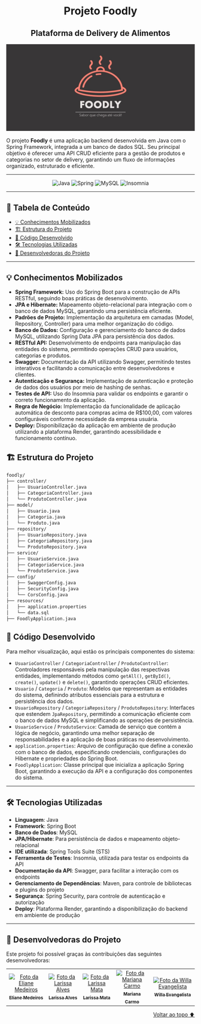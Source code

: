 <div align='center', id='topo'/>

# Projeto Foodly
## Plataforma de Delivery de Alimentos

![Banner do Projeto Foodly](src/main/resources/img/Banner_Foodly.webp)

</div>

O projeto **Foodly** é uma aplicação backend desenvolvida em Java com o Spring Framework, integrada a um banco de dados SQL. Seu principal objetivo é oferecer uma API CRUD eficiente para a gestão de produtos e categorias no setor de delivery, garantindo um fluxo de informações organizado, estruturado e eficiente.

******

<div align='center'/>

  ![Java](https://a11ybadges.com/badge?logo=java)
  ![Spring](https://a11ybadges.com/badge?logo=spring)
  ![MySQL](https://a11ybadges.com/badge?logo=mysql)
  ![Insomnia](https://a11ybadges.com/badge?logo=insomnia)

</div>

******

## 📖 Tabela de Conteúdo
- [💡 Conhecimentos Mobilizados](#conhecimentosMobilizados)
- [🏗️ Estrutura do Projeto](#estruturaDoProjeto)
- [📂 Código Desenvolvido](#codigoDesenvolvido)
- [🛠️ Tecnologias Utilizadas](#tecnologiasUtilizadas)
- [🤝 Desenvolvedoras do Projeto](#devas)

---

<div id='conhecimentosMobilizados'/> 

## 💡 Conhecimentos Mobilizados

- **Spring Framework:** Uso do Spring Boot para a construção de APIs RESTful, seguindo boas práticas de desenvolvimento.
- **JPA e Hibernate:** Mapeamento objeto-relacional para integração com o banco de dados MySQL, garantindo uma persistência eficiente.
- **Padrões de Projeto:** Implementação da arquitetura em camadas (Model, Repository, Controller) para uma melhor organização do código.
- **Banco de Dados:** Configuração e gerenciamento do banco de dados MySQL, utilizando Spring Data JPA para persistência dos dados.
- **RESTful API:** Desenvolvimento de endpoints para manipulação das entidades do sistema, permitindo operações CRUD para usuários, categorias e produtos.
- **Swagger:** Documentação da API utilizando Swagger, permitindo testes interativos e facilitando a comunicação entre desenvolvedores e clientes.
- **Autenticação e Segurança:** Implementação de autenticação e proteção de dados dos usuários por meio de hashing de senhas.
- **Testes de API:** Uso do Insomnia para validar os endpoints e garantir o correto funcionamento da aplicação.
- **Regra de Negócio:** Implementação da funcionalidade de aplicação automática de desconto para compras acima de R$100,00, com valores configuráveis conforme necessidade da empresa usuária.
- **Deploy:** Disponibilização da aplicação em ambiente de produção utilizando a plataforma Render, garantindo acessibilidade e funcionamento contínuo.

<div id='estruturaDoProjeto'/>

## 🏗️ Estrutura do Projeto

```
foodly/
├── controller/
│   ├── UsuarioController.java
│   ├── CategoriaController.java
│   └── ProdutoController.java
├── model/
│   ├── Usuario.java
│   ├── Categoria.java
│   └── Produto.java
├── repository/
│   ├── UsuarioRepository.java
│   ├── CategoriaRepository.java
│   └── ProdutoRepository.java
├── service/
│   ├── UsuarioService.java
│   ├── CategoriaService.java
│   └── ProdutoService.java
├── config/
│   ├── SwaggerConfig.java
│   ├── SecurityConfig.java
│   └── CorsConfig.java
├── resources/
│   ├── application.properties
│   └── data.sql
├── FoodlyApplication.java
```

<div id='codigoDesenvolvido'/> 

## 📂 Código Desenvolvido

Para melhor visualização, aqui estão os principais componentes do sistema:

- `UsuarioController` / `CategoriaController` / `ProdutoController`: Controladores responsáveis pela manipulação das respectivas entidades, implementando métodos como `getAll()`, `getById()`, `create()`, `update()` e `delete()`, garantindo operações CRUD eficientes.
- `Usuario` / `Categoria` / `Produto`: Modelos que representam as entidades do sistema, definindo atributos essenciais para a estrutura e persistência dos dados.
- `UsuarioRepository` / `CategoriaRepository` / `ProdutoRepository`: Interfaces que estendem `JpaRepository`, permitindo a comunicação eficiente com o banco de dados MySQL e simplificando as operações de persistência.
- `UsuarioService` / `ProdutoService`: Camada de serviço que contém a lógica de negócio, garantindo uma melhor separação de responsabilidades e a aplicação de boas práticas no desenvolvimento.
- `application.properties`: Arquivo de configuração que define a conexão com o banco de dados, especificando credenciais, configurações do Hibernate e propriedades do Spring Boot.
- `FoodlyApplication`: Classe principal que inicializa a aplicação Spring Boot, garantindo a execução da API e a configuração dos componentes do sistema.

---

<div id='tecnologiasUtilizadas'/> 

## 🛠️ Tecnologias Utilizadas

- **Linguagem**: Java  
- **Framework**: Spring Boot  
- **Banco de Dados**: MySQL  
- **JPA/Hibernate**: Para persistência de dados e mapeamento objeto-relacional  
- **IDE utilizada**: Spring Tools Suite (STS)  
- **Ferramenta de Testes**: Insomnia, utilizada para testar os endpoints da API  
- **Documentação da API**: Swagger, para facilitar a interação com os endpoints  
- **Gerenciamento de Dependências**: Maven, para controle de bibliotecas e plugins do projeto  
- **Segurança**: Spring Security, para controle de autenticação e autorização  
- **Deploy**: Plataforma Render, garantindo a disponibilização do backend em ambiente de produção  

---

<div id='devas'/> 
  
## 🤝 Desenvolvedoras do Projeto

Este projeto foi possível graças às contribuições das seguintes desenvolvedoras:

<div align="center">
  <table>
    <tr>
      <td align="center">
        <a href="https://www.linkedin.com/in/elianempontes/" title="Linkedin da Eliane Medeiros">
          <img src="https://media.licdn.com/dms/image/v2/D4D03AQGppzwuto4Skw/profile-displayphoto-shrink_400_400/B4DZOzMU5sHUAg-/0/1733878173890?e=1747267200&v=beta&t=dYk2XBvZ6Be-J99J4sp9kljf2TF3ZZ5YZ8lEu72U7oA" width="100px;" alt="Foto da Eliane Medeiros"/><br>
          <sub>
            <b>Eliane Medeiros</b>
          </sub>
        </a>
      </td>
      <td align="center">
        <a href="https://www.linkedin.com/in/larissa-alves-s/" title="Linkedin da Larissa Alves">
          <img src="https://media.licdn.com/dms/image/v2/D4D03AQFZaBaC-aUVow/profile-displayphoto-shrink_400_400/B4DZSqh72uHYAg-/0/1738027811288?e=1747267200&v=beta&t=6DM_y3QMq47Kb_qSkOcxjFlPsaBcqwZ_0JxLYxL1Bm8" width="100px;" alt="Foto da Larissa Alves"/><br>
          <sub>
            <b>Larissa Alves</b>
          </sub>
        </a>
      </td>
      <td align="center">
        <a href="https://www.linkedin.com/in/larissa-mata-a32a5a104/" title="Linkedin da Larissa Mata">
          <img src="https://media.licdn.com/dms/image/v2/D4D03AQH8ZGW05SThzA/profile-displayphoto-shrink_400_400/profile-displayphoto-shrink_400_400/0/1698075416577?e=1747267200&v=beta&t=MZQra9MZhtWWZqrZx6Re7loE6-KZIhHj9kj5Rbxe_Ds" width="100px;" alt="Foto da Larissa Mata"/><br>
          <sub>
            <b>Larissa Mata</b>
          </sub>
        </a>
      </td>
      <td align="center">
        <a href="https://github.com/MariPimentelCarmo" title="GitHub da Mariana Carmo">
          <img src="https://avatars.githubusercontent.com/u/99743029?v=4" width="100px;" alt="Foto da Mariana Carmo"/><br>
          <sub>
            <b>Mariana Carmo</b>
          </sub>
        </a>
      <td align="center">
        <a href="https://github.com/willaevangelista" title="GitHub da Willa Evangelista">
          <img src="https://avatars.githubusercontent.com/u/84138876?v=4" width="100px;" alt="Foto da Willa Evangelista"/><br>
          <sub>
            <b>Willa Evangelista</b>
          </sub>
        </a>
      </td>
    </tr>
  </table>
</div>

<div align='right'>
  
[Voltar ao topo ⬆️](#topo)
